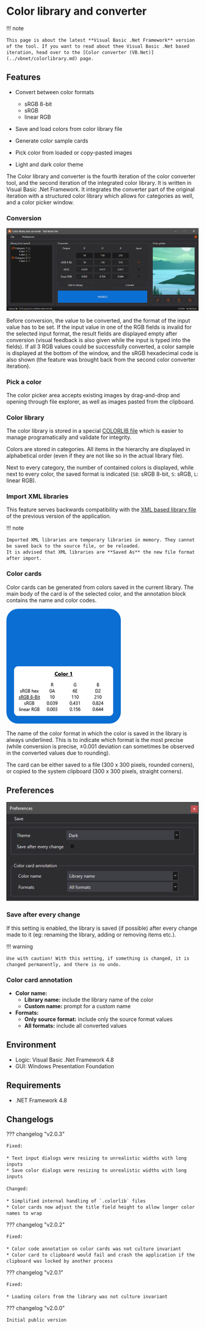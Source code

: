 # Color library and converter

!!! note
	
	This page is about the latest **Visual Basic .Net Framework** version of the tool. If you want to read about thee Visual Basic .Net based iteration, head over to the [Color converter (VB.Net)](../vbnet/colorlibrary.md) page.

## Features

* Convert between color formats

	* sRGB 8-bit
	* sRGB
	* linear RGB
	
* Save and load colors from color library file
* Generate color sample cards
* Pick color from loaded or copy-pasted images
* Light and dark color theme

The Color library and converter is the fourth iteration of the color converter tool, and the second iteration of the integrated color library.
It is written in Visual Basic .Net Framework. It integrates the converter part of the original iteration
with a structured color library which allows for categories as well, and a color picker window.

### Conversion

![VB.Net Framework based color library GUI](img/image_3_1.png)

Before conversion, the value to be converted, and the format of the input value has to be set. If the input value in one of the RGB fields is invalid for the selected input format, the result fields are displayed empty after conversion (visual feedback is also given while the input is typed into the fields).
If all 3 RGB values could be successfully converted, a color sample is displayed at the bottom of the window, and the sRGB hexadecimal code is also shown (the feature was brought back from the second color converter iteration).

### Pick a color

The color picker area accepts existing images by drag-and-drop and opening through file explorer, as well as images pasted from the clipboard.

### Color library

The color library is stored in a special [COLORLIB file](../formats/colorlib.md) which is easier to manage programatically and validate for integrity.

Colors are stored in categories. All items in the hierarchy are displayed in alphabetical order (even if they are not like so in the actual library file).

Next to every category, the number of contained colors is displayed, while next to every color, the saved format is indicated (`S8`: sRGB 8-bit, `S`: sRGB, `L`: linear RGB).

### Import XML libraries

This feature serves backwards compatibility with the [XML based library file](../formats/libraryXML.md) of the previous version of the application.

!!! note

	Imported XML libraries are temporary libraries in memory. They cannot be saved back to the source file, or be reloaded.
	It is advised that XML libraries are **Saved As** the new file format after import.

### Color cards

Color cards can be generated from colors saved in the current library. The main body of the card is of the selected color, and the annotation block contains the name and color codes.

![Color sample card](img/image_3_3.png)

The name of the color format in which the color is saved in the library is always underlined. This is to indicate which format is the most precise (while conversion is precise, ±0.001 deviation can sometimes be observed in the converted values due to rounding).

The card can be either saved to a file (300 x 300 pixels, rounded corners), or copied to the system clipboard (300 x 300 pixels, straight corners).

## Preferences

![Preferences window](img/image_3_2.png)

### Save after every change

If this setting is enabled, the library is saved (if possible) after every change made to it (eg: renaming the library, adding or removing items etc.).

!!! warning

	Use with caution! With this setting, if something is changed, it is changed permanently, and there is no undo.
	
### Color card annotation

* **Color name:**
	* **Library name:** include the library name of the color
	* **Custom name:** prompt for a custom name
* **Formats:**
	* **Only source format:** include only the source format values
	* **All formats:** include all converted values

## Environment

* Logic:  Visual Basic .Net Framework 4.8
* GUI:    Windows Presentation Foundation

## Requirements

* .NET Framework 4.8

## Changelogs

??? changelog "v2.0.3"

	Fixed:
	
	* Text input dialogs were resizing to unrealistic widths with long inputs
	* Save color dialogs were resizing to unrealistic widths with long inputs
		
	Changed:
	
	* Simplified internal handling of `.colorlib` files
	* Color cards now adjust the title field height to allow longer color names to wrap

??? changelog "v2.0.2"

	Fixed:
	
	* Color code annotation on color cards was not culture invariant
	* Color card to clipboard would fail and crash the application if the clipboard was locked by another process

??? changelog "v2.0.1"

	Fixed:
	
	* Loading colors from the library was not culture invariant

??? changelog "v2.0.0"

	Initial public version

